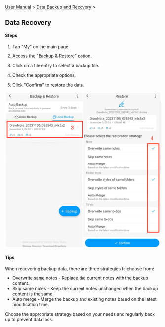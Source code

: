 [User Manual](/dragonnest/drawnote/manual/en) > [Data Backup and Recovery](/dragonnest/drawnote/manual/en/data_backup_and_recovery) >

Data Recovery
---
#### Steps

1. Tap "My" on the main page.

2. Access the "Backup & Restore" option.

3. Click on a file entry to select a backup file.

4. Check the appropriate options.

5. Click "Confirm" to restore the data.

![Data Recovery](imgs/data_recovery1.png)

#### Tips
When recovering backup data, there are three strategies to choose from:

- Overwrite same notes - Replace the current notes with the backup content.
- Skip same notes - Keep the current notes unchanged when the backup content is the same.
- Auto merge - Merge the backup and existing notes based on the latest modification time.

Choose the appropriate strategy based on your needs and regularly back up to prevent data loss.